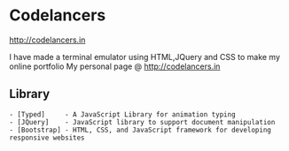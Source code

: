 # Codelancers 
http://codelancers.in

I have made a terminal emulator using HTML,JQuery and CSS to make my online portfolio
My personal page @ http://codelancers.in

## Library 
	- [Typed]     - A JavaScript Library for animation typing
	- [JQuery]    - JavaScript library to support document manipulation
	- [Bootstrap] - HTML, CSS, and JavaScript framework for developing responsive websites

[//]: # 
  [Typed]: <https://github.com/mattboldt/typed.js/>
  [JQuery]: <https://github.com/jquery/jquery>
  [Bootstrap]: <https://github.com/twbs/bootstrap>
